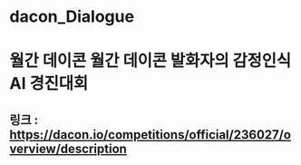 # dacon_Dialogue
# 월간 데이콘 월간 데이콘 발화자의 감정인식 AI 경진대회
## 링크 : https://dacon.io/competitions/official/236027/overview/description

